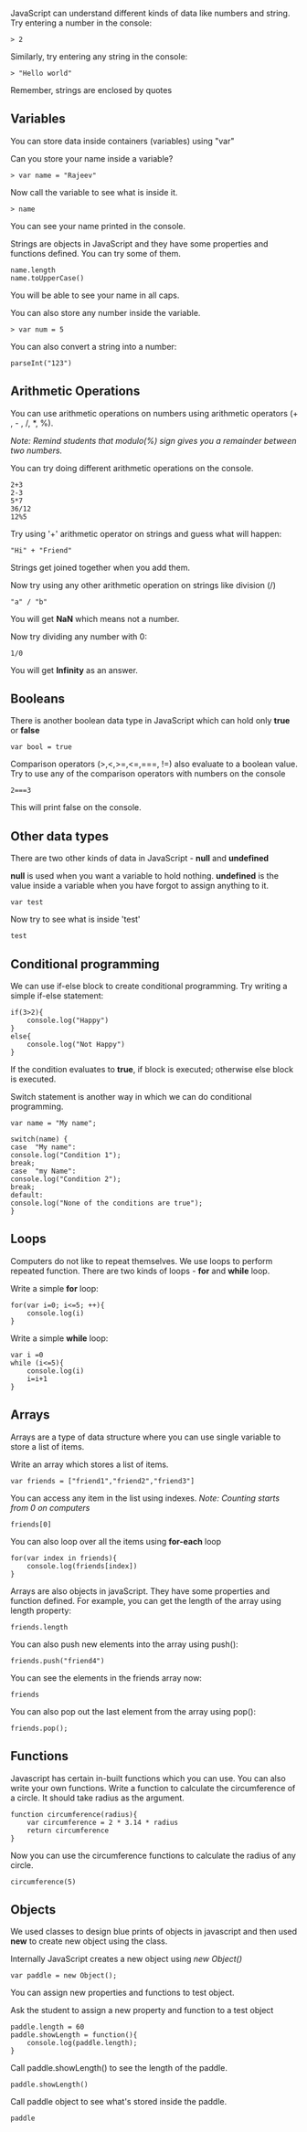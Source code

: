 JavaScript can understand different kinds of data like numbers and string. Try entering a number in the console:

```
> 2
```

Similarly, try entering any string in the console:

```
> "Hello world"
```

Remember, strings are enclosed by quotes

## Variables

You can store data inside containers (variables) using "var"

Can you store your name inside a variable?

```
> var name = "Rajeev"
```

Now call the variable to see what is inside it.

```
> name
```

You can see your name printed in the console.

Strings are objects in JavaScript and they have some properties and functions defined. You can try some of them.

```
name.length
name.toUpperCase()
```

You will be able to see your name in all caps.

You can also store any number inside the variable.

```
> var num = 5
```

You can also convert a string into a number:

```
parseInt("123")
```

## Arithmetic Operations

You can use arithmetic operations on numbers using arithmetic operators (+ , - , /, *, %).

*Note: Remind students that modulo(%) sign gives you a remainder between two numbers.*

You can try doing different arithmetic operations on the console.

```
2+3
2-3
5*7
36/12
12%5
```

Try using '+' arithmetic operator on strings and guess what will happen:

```
"Hi" + "Friend"
```

Strings get joined together when you add them.

Now try using any other arithmetic operation on strings like division (/)

```
"a" / "b"
```

You will get **NaN** which means not a number.

Now try dividing any number with 0:

```
1/0
```

You will get **Infinity** as an answer.

## Booleans

There is another boolean data type in JavaScript which can hold only **true** or **false**

```
var bool = true
```

Comparison operators (>,<,>=,<=,===, !=) also evaluate to a boolean value. Try to use any of the comparison operators with numbers on the console

```
2===3
```

This will print false on the console.

## Other data types

There are two other kinds of data in JavaScript - **null** and **undefined**

**null** is used when you want a variable to hold nothing. **undefined** is the value inside a variable when you have forgot to assign anything to it.

```
var test
```

Now try to see what is inside 'test'

```
test
```

## Conditional programming

We can use if-else block to create conditional programming. Try writing a simple if-else statement:

```
if(3>2){
	console.log("Happy")
}
else{
	console.log("Not Happy")
}
```

If the condition evaluates to **true**, if block is executed; otherwise else block is executed.

Switch statement is another way in which we can do conditional programming.

```
var name = "My name";

switch(name) {  
case  "My name":  
console.log("Condition 1");  
break;  
case  "my Name":  
console.log("Condition 2");  
break;  
default:  
console.log("None of the conditions are true");
}
```

## Loops

Computers do not like to repeat themselves. We use loops to perform repeated function. There are two kinds of loops - **for** and **while** loop.

Write a simple **for** loop:

```
for(var i=0; i<=5; ++){
	console.log(i)
}
```

Write a simple **while** loop:

```
var i =0
while (i<=5){
	console.log(i)
	i=i+1
}
```

## Arrays

Arrays are a type of data structure where you can use single variable to store a list of items.

Write an array which stores a list of items.

```
var friends = ["friend1","friend2","friend3"]
```

You can access any item in the list using indexes. *Note: Counting starts from 0 on computers*

```
friends[0]
```

You can also loop over all the items using **for-each** loop

```
for(var index in friends){
	console.log(friends[index])
}
```

Arrays are also objects in javaScript. They have some properties and function defined. For example, you can get the length of the array using length property:

```
friends.length
```

You can also push new elements into the array using push():

```
friends.push("friend4")
```

You can see the elements in the friends array now:

```
friends
```

You can also pop out the last element from the array using pop():

```
friends.pop();
```

## Functions

Javascript has certain in-built functions which you can use. You can also write your own functions. Write a function to calculate the circumference of a circle. It should take radius as the argument.

```
function circumference(radius){
	var circumference = 2 * 3.14 * radius
	return circumference
}
```

Now you can use the circumference functions to calculate the radius of any circle.

```
circumference(5)
```

## Objects

We used classes to design blue prints of objects in javascript and then used **new** to create new object using the class.

Internally JavaScript creates a new object using *new Object()*

```
var paddle = new Object();
```

You can assign new properties and functions to test object.

Ask the student to assign a new property and function to a test object

```
paddle.length = 60
paddle.showLength = function(){
	console.log(paddle.length);
}
```

Call paddle.showLength() to see the length of the paddle.

```
paddle.showLength()
```

Call paddle object to see what's stored inside the paddle.

```
paddle
```